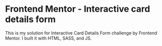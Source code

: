 # Frontend Mentor - Interactive card details form

This is my solution for Interactive Card Details Form challenge by Frontend Mentor. I built it with HTML, SASS, and JS.
